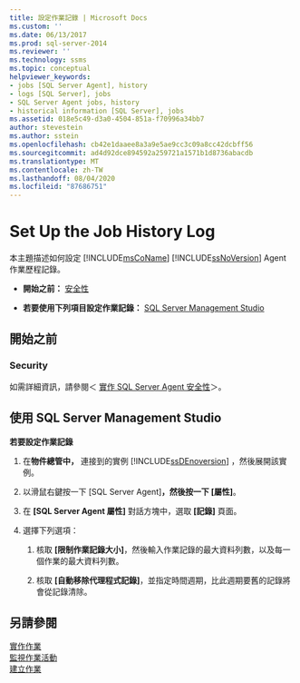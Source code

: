 ```yaml
---
title: 設定作業記錄 | Microsoft Docs
ms.custom: ''
ms.date: 06/13/2017
ms.prod: sql-server-2014
ms.reviewer: ''
ms.technology: ssms
ms.topic: conceptual
helpviewer_keywords:
- jobs [SQL Server Agent], history
- logs [SQL Server], jobs
- SQL Server Agent jobs, history
- historical information [SQL Server], jobs
ms.assetid: 018e5c49-d3a0-4504-851a-f70996a34bb7
author: stevestein
ms.author: sstein
ms.openlocfilehash: cb42e1daaee8a3a9e5ae9cc3c09a8cc42dcbff56
ms.sourcegitcommit: ad4d92dce894592a259721a1571b1d8736abacdb
ms.translationtype: MT
ms.contentlocale: zh-TW
ms.lasthandoff: 08/04/2020
ms.locfileid: "87686751"
---
```

# <a name="set-up-the-job-history-log"></a>Set Up the Job History Log
  本主題描述如何設定 [!INCLUDE[msCoName](../../includes/msconame-md.md)] [!INCLUDE[ssNoVersion](../../includes/ssnoversion-md.md)] Agent 作業歷程記錄。  
  
-   **開始之前：** [安全性](#Security)  
  
-   **若要使用下列項目設定作業記錄：**  [SQL Server Management Studio](#SSMS)  
  
##  <a name="before-you-begin"></a><a name="BeforeYouBegin"></a> 開始之前  
  
###  <a name="security"></a><a name="Security"></a> Security  
 如需詳細資訊，請參閱＜ [實作 SQL Server Agent 安全性](implement-sql-server-agent-security.md)＞。  
  
##  <a name="using-sql-server-management-studio"></a><a name="SSMS"></a> 使用 SQL Server Management Studio  
 **若要設定作業記錄**  
  
1.  在**物件總管中，** 連接到的實例 [!INCLUDE[ssDEnoversion](../../includes/ssdenoversion-md.md)] ，然後展開該實例。  
  
2.  以滑鼠右鍵按一下 [SQL Server Agent]****，然後按一下 [屬性]****。  
  
3.  在 **[SQL Server Agent 屬性]** 對話方塊中，選取 **[記錄]** 頁面。  
  
4.  選擇下列選項：  
  
    1.  核取 **[限制作業記錄大小]**，然後輸入作業記錄的最大資料列數，以及每一個作業的最大資料列數。  
  
    2.  核取 **[自動移除代理程式記錄]**，並指定時間週期，比此週期要舊的記錄將會從記錄清除。  
  
## <a name="see-also"></a>另請參閱  
 [實作作業](implement-jobs.md)   
 [監視作業活動](monitor-job-activity.md)   
 [建立作業](create-jobs.md)  
  
  
